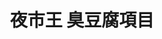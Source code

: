 ---
title: "夜市王 臭豆腐項目"
description: "全台夜市王美食賽事資訊，臭豆腐項目排名與店家資訊。"
keywords:
  - 夜市王
  - 台灣美食
  - 臭豆腐
custom_css: "/css/events/the-king-of-night-market/single-event-list.css"
type: "the-king-of-night-market"
layout: "single-event-list"
datePublished: "2025-06-02"
dateModified: "2025-06-19"
image: "/images/events/the-king-of-night-market/stinky-tofu.png"
food_type: "臭豆腐"
---